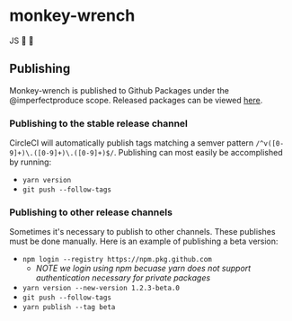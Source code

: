 # monkey-wrench
JS :monkey: :wrench:  

## Publishing
Monkey-wrench is published to Github Packages under the @imperfectproduce scope. Released packages can be viewed [here](https://github.com/imperfectproduce/monkey-wrench/packages).
### Publishing to the stable release channel
CircleCI will automatically publish tags matching a semver pattern `/^v([0-9]+)\.([0-9]+)\.([0-9]+)$/`.  Publishing can most easily be accomplished by running:
- `yarn version`
- `git push --follow-tags`
### Publishing to other release channels
Sometimes it's necessary to publish to other channels.  These publishes must be done manually.  Here is an example of publishing a beta version:
- `npm login --registry https://npm.pkg.github.com`
  - _*NOTE* we login using npm becuase yarn does not support authentication necessary for private packages_
- `yarn version --new-version 1.2.3-beta.0`
- `git push --follow-tags`
- `yarn publish --tag beta`